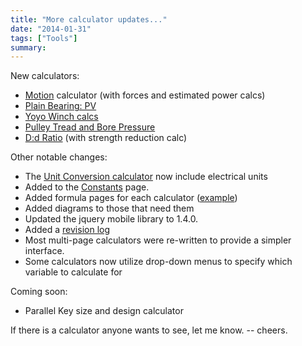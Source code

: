 ```yaml
---
title: "More calculator updates..."
date: "2014-01-31"
tags: ["Tools"]
summary: 
---
```


New calculators:

- [Motion](https://www.scenic-shop.com/Calculators/motions.html) calculator (with forces and estimated power calcs)
- [Plain Bearing: PV](https://www.scenic-shop.com/Calculators/bearing_plainPV.html)
- [Yoyo Winch calcs](https://www.scenic-shop.com/Calculators/winch_yoyo.html)
- [Pulley Tread and Bore Pressure](https://www.scenic-shop.com/Calculators/pulleys.html)
- [D:d Ratio](https://www.scenic-shop.com/Calculators/D-to-d.html) (with strength reduction calc)

Other notable changes:

- The [Unit Conversion calculator](https://www.scenic-shop.com/Calculators/unit_converter.html) now include electrical units
- Added to the [Constants](https://www.scenic-shop.com/Calculators/reference_constants.html) page.
- Added formula pages for each calculator ([example](https://www.scenic-shop.com/Calculators/formulas/mdwiki.html#!bearing_plainPV.md))
- Added diagrams to those that need them
- Updated the jquery mobile library to 1.4.0.
- Added a [revision log](https://www.scenic-shop.com/Calculators/mdwiki.html#!revision_log.md)
- Most multi-page calculators were re-written to provide a simpler interface.
- Some calculators now utilize drop-down menus to specify which variable to calculate for

Coming soon:

- Parallel Key size and design calculator

If there is a calculator anyone wants to see, let me know. -- cheers.
